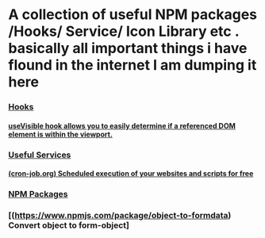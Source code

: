 # A collection of useful NPM packages /Hooks/ Service/ Icon Library etc . basically all important things i have flound in the internet I am dumping it here

### [Hooks](#hooks)

#### [useVisible hook allows you to easily determine if a referenced DOM element is within the viewport.](https://syntaxui.com/docs/hooks/useVisible)

### [Useful Services](#services)

#### [(cron-job.org) Scheduled execution of your websites and scripts for free](https://cron-job.org/en/)

### [NPM Packages](#npm)

### [(https://www.npmjs.com/package/object-to-formdata) Convert object to form-object]





